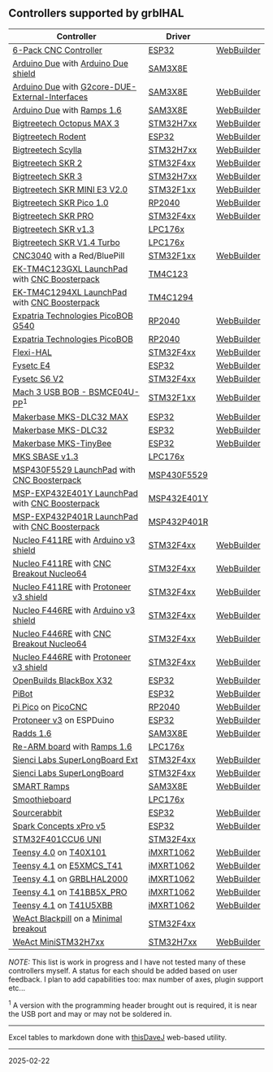 ## Controllers supported by grblHAL

| Controller                                                                                                                                                                                         | Driver                                                |                                                                                                                                    |
|----------------------------------------------------------------------------------------------------------------------------------------------------------------------------------------------------|-------------------------------------------------------|------------------------------------------------------------------------------------------------------------------------------------|
| [6-Pack CNC Controller](https://github.com/bdring/6-Pack_CNC_Controller)                                                                                                                           | [ESP32](https://github.com/grblHAL/ESP32)             | [WebBuilder](https://svn.io-engineering.com:8443/?driver=ESP32&board=BDRING%206-axis%20I2S)                                        |
| [Arduino Due](https://store.arduino.cc/arduino-due) with [Arduino Due shield](https://github.com/itadinanta/cnc_mill_prototype/tree/master/arduino_duo_shield)                                     | [SAM3X8E](https://github.com/grblHAL/SAM3X8E)         |                                                                                                                                    |
| [Arduino Due](https://store.arduino.cc/arduino-due) with [G2core-DUE-External-Interfaces](https://github.com/cmcgrath5035/G2core-DUE-External-Interfaces)                                          | [SAM3X8E](https://github.com/grblHAL/SAM3X8E)         | [WebBuilder](https://svn.io-engineering.com:8443/?driver=SAM3X8E&board=cmgrath%20v3)                                               |
| [Arduino Due](https://store.arduino.cc/arduino-due) with [Ramps 1.6](https://reprap.org/wiki/RAMPS_1.6)                                                                                            | [SAM3X8E](https://github.com/grblHAL/SAM3X8E)         | [WebBuilder](https://svn.io-engineering.com:8443/?driver=SAM3X8E&board=Ramps%201.6)                                                |
| [Bigtreetech Octopus MAX 3](https://github.com/bigtreetech/Octopus-Max-EZ)                                                                                                                         | [STM32H7xx](https://github.com/dresco/STM32H7xx)      | [WebBuilder](https://svn.io-engineering.com:8443/?driver=STM32H7xx&board=BTT%20Octopus%20MAX%20H723)                               |
| [Bigtreetech Rodent](https://github.com/bigtreetech/Rodent/tree/master)                                                                                                                            | [ESP32](https://github.com/grblHAL/ESP32)             | [WebBuilder](https://svn.io-engineering.com:8443/?driver=ESP32&board=BTT%20Rodent)                                                 |
| [Bigtreetech Scylla](https://github.com/bigtreetech/Scylla)                                                                                                                                        | [STM32H7xx](https://github.com/dresco/STM32H7xx)      | [WebBuilder](https://svn.io-engineering.com:8443/?driver=STM32H7xx&board=BTT%20Scylla%20H723)                                      |
| [Bigtreetech SKR 2](https://www.bigtree-tech.com/products/bigtreetech-skr-2.html)                                                                                                                  | [STM32F4xx](https://github.com/grblHAL/STM32F4xx)     | [WebBuilder](https://svn.io-engineering.com:8443/?driver=STM32F4xx&board=BTT%20SKR-2%20STM32F407)                                  |
| [Bigtreetech SKR 3](https://biqu.equipment/collections/control-board/products/bigtreetech-btt-skr-3-control-board-for-3d-printer)                                                                  | [STM32H7xx](https://github.com/dresco/STM32H7xx)      | [WebBuilder](https://svn.io-engineering.com:8443/?driver=STM32H7xx&board=BTT%20SKR%203)                                            |
| [Bigtreetech SKR MINI E3 V2.0](https://www.bigtree-tech.com/products/bigtreetech-skr-mini-e3-v2-0-32-bit-control-board-integrated-tmc2209-uart-for-ender-3.html)                                   | [STM32F1xx](https://github.com/grblHAL/STM32F1xx)     | [WebBuilder](https://svn.io-engineering.com:8443/?driver=STM32F1xx&board=BTT%20SKR%20MINI%20E3%20V2.0%204-axis%20%28Bootloader%29) |
| [Bigtreetech SKR Pico 1.0](https://biqu.equipment/products/btt-skr-pico-v1-0)                                                                                                                      | [RP2040](https://github.com/grblHAL/RP2040)           | [WebBuilder](https://svn.io-engineering.com:8443/?driver=RP2040&board=BTT%20SKR%20Pico%201.0)                                      |
| [Bigtreetech SKR PRO](https://www.bigtree-tech.com/products/bigtreetech-skr-pro-v1-2.html)                                                                                                         | [STM32F4xx](https://github.com/grblHAL/STM32F4xx)     | [WebBuilder](https://svn.io-engineering.com:8443/?driver=STM32F4xx&board=BTT%20SKR%20PRO%20v1.2)                                   |
| [Bigtreetech SKR v1.3](https://duckduckgo.com/?t=ffsb&q=btt+skr+1.3&ia=web)                                                                                                                        | [LPC176x](https://github.com/grblHAL/LPC176x)         |                                                                                                                                    |
| [Bigtreetech SKR V1.4 Turbo](https://www.bigtree-tech.com/products/btt-skr-v1-4-skr-v1-4-turbo-32-bit-control-board.html)                                                                          | [LPC176x](https://github.com/grblHAL/LPC176x)         |                                                                                                                                    |
| [CNC3040](https://github.com/shaise/GrblCNC) with a Red/BluePill                                                                                                                                   | [STM32F1xx](https://github.com/grblHAL/STM32F1xx)     | [WebBuilder](https://svn.io-engineering.com:8443/?driver=STM32F1xx&board=CNC%203040%20%28Red/Bluepill%20128K%29)                   |
| [EK-TM4C123GXL LaunchPad](https://www.ti.com/tool/EK-TM4C123GXL) with  [CNC Boosterpack](https://github.com/terjeio/CNC_Boosterpack)                                                               | [TM4C123](https://github.com/grblHAL/TM4C123)         |                                                                                                                                    |
| [EK-TM4C1294XL LaunchPad](https://www.ti.com/tool/EK-TM4C1294XL#) with [CNC Boosterpack](https://github.com/terjeio/CNC_Boosterpack)                                                               | [TM4C1294](https://github.com/grblHAL/TM4C1294)       |                                                                                                                                    |
| [Expatria Technologies PicoBOB G540](https://github.com/Expatria-Technologies/PicoBOB)                                                                                                             | [RP2040](https://github.com/grblHAL/RP2040)           | [WebBuilder](https://svn.io-engineering.com:8443/?driver=RP2040&board=PicoBOB_G540)                                                |
| [Expatria Technologies PicoBOB](https://github.com/Expatria-Technologies/PicoBOB)                                                                                                                  | [RP2040](https://github.com/grblHAL/RP2040)           | [WebBuilder](https://svn.io-engineering.com:8443/?driver=RP2040&board=PicoBOB)                                                     |
| [Flexi-HAL](https://github.com/Expatria-Technologies/Flexi-HAL)                                                                                                                                    | [STM32F4xx](https://github.com/grblHAL/STM32F4xx)     | [WebBuilder](https://svn.io-engineering.com:8443/?driver=STM32F4xx&board=Flexi-HAL)                                                |
| [Fysetc E4](https://www.fysetc.com/products/fysetc-e4-board-with-built-in-wi-fi-and-bluetooth-4-pcs-tmc2209-240mhz-16m-flash-3d-printer-control-board-based-for-3d-printer?variant=37558333341871) | [ESP32](https://github.com/grblHAL/ESP32)             | [WebBuilder](https://svn.io-engineering.com:8443/?driver=ESP32&board=Fysetc%20E4%20v1.0)                                           |
| [Fysetc S6 V2](https://wiki.fysetc.com/FYSETC_S6/)                                                                                                                                                 | [STM32F4xx](https://github.com/grblHAL/STM32F4xx)     | [WebBuilder](https://svn.io-engineering.com:8443/?driver=STM32F4xx&board=Fysetc%20S6%20V2.0)                                       |
| [Mach 3 USB BOB - BSMCE04U-PP](https://embeddedtronicsblog.wordpress.com/2023/05/17/grbl-running-on-the-4-axis-bsmce04-pp/)<sup>1</sup>                                                            | [STM32F1xx](https://github.com/grblHAL/STM32F1xx)     | [WebBuilder](https://svn.io-engineering.com:8443/?driver=STM32F1xx&board=Mach3%20USB%20breakout%20%28BSMCE04U%29)                  |
| [Makerbase MKS-DLC32 MAX](https://github.com/makerbase-mks/MKS-DLC32)                                                                                                                              | [ESP32](https://github.com/grblHAL/ESP32)             | [WebBuilder](https://svn.io-engineering.com:8443/?driver=ESP32&board=MKS%20DLC32%20MAX%20v1,%208MB+%20flash)                       |
| [Makerbase MKS-DLC32](https://github.com/makerbase-mks/MKS-DLC32)                                                                                                                                  | [ESP32](https://github.com/grblHAL/ESP32)             | [WebBuilder](https://svn.io-engineering.com:8443/?driver=ESP32&board=MKS%20DLC32%202.0)                                            |
| [Makerbase MKS-TinyBee](https://github.com/makerbase-mks/MKS-TinyBee)                                                                                                                              | [ESP32](https://github.com/grblHAL/ESP32)             | [WebBuilder](https://svn.io-engineering.com:8443/?driver=ESP32&board=MKS%20Tinybee%20V1.0)                                         |
| [MKS SBASE v1.3](https://github.com/makerbase-mks/MKS-SBASE)                                                                                                                                       | [LPC176x](https://github.com/grblHAL/LPC176x)         |                                                                                                                                    |
| [MSP430F5529 LaunchPad](https://www.ti.com/tool/MSP-EXP430F5529LP) with [CNC Boosterpack](https://github.com/terjeio/CNC_Boosterpack)                                                              | [MSP430F5529](https://github.com/grblHAL/MSP430F5529) |                                                                                                                                    |
| [MSP-EXP432E401Y LaunchPad](http://www.ti.com/tool/MSP-EXP432E401Y#) with  [CNC Boosterpack](https://github.com/terjeio/CNC_Boosterpack)                                                           | [MSP432E401Y](https://github.com/grblHAL/MSP432E401Y) |                                                                                                                                    |
| [MSP-EXP432P401R LaunchPad](https://www.ti.com/tool/MSP-EXP432P401R) with  [CNC Boosterpack](https://github.com/terjeio/CNC_Boosterpack)                                                           | [MSP432P401R](https://github.com/grblHAL/MSP432P401R) |                                                                                                                                    |
| [Nucleo F411RE](https://www.st.com/en/evaluation-tools/nucleo-f411re.html) with [Arduino v3 shield](https://www.makerfabs.com/arduino-cnc-shield-v3.html)                                          | [STM32F4xx](https://github.com/grblHAL/STM32F4xx)     | [WebBuilder](https://svn.io-engineering.com:8443/?driver=STM32F4xx&board=Generic%20Uno/Nucleo-64%20%28STM32F411%29)                |
| [Nucleo F411RE](https://www.st.com/en/evaluation-tools/nucleo-f411re.html) with [CNC Breakout Nucleo64](https://github.com/terjeio/CNC_Breakout_Nucleo64)                                          | [STM32F4xx](https://github.com/grblHAL/STM32F4xx)     | [WebBuilder](https://svn.io-engineering.com:8443/?driver=STM32F4xx&board=Nucleo-64%20CNC%20Breakout%20%28STM32F411%29)             |
| [Nucleo F411RE](https://www.st.com/en/evaluation-tools/nucleo-f411re.html) with [Protoneer v3 shield](https://blog.protoneer.co.nz/arduino-cnc-shield/)                                            | [STM32F4xx](https://github.com/grblHAL/STM32F4xx)     | [WebBuilder](https://svn.io-engineering.com:8443/?driver=STM32F4xx&board=Protoneer%20v3/Nucleo-64%20%28STM32F411%29)               |
| [Nucleo F446RE](https://www.st.com/en/evaluation-tools/nucleo-f446re.html) with [Arduino v3 shield](https://www.makerfabs.com/arduino-cnc-shield-v3.html)                                          | [STM32F4xx](https://github.com/grblHAL/STM32F4xx)     | [WebBuilder](https://svn.io-engineering.com:8443/?driver=STM32F4xx&board=Generic%20Uno/Nucleo-64%20%28STM32F446%29)                |
| [Nucleo F446RE](https://www.st.com/en/evaluation-tools/nucleo-f446re.html) with [CNC Breakout Nucleo64](https://github.com/terjeio/CNC_Breakout_Nucleo64)                                          | [STM32F4xx](https://github.com/grblHAL/STM32F4xx)     | [WebBuilder](https://svn.io-engineering.com:8443/?driver=STM32F4xx&board=Nucleo-64%20CNC%20Breakout%20%28STM32F446%29)             |
| [Nucleo F446RE](https://www.st.com/en/evaluation-tools/nucleo-f446re.html) with [Protoneer v3 shield](https://blog.protoneer.co.nz/arduino-cnc-shield/)                                            | [STM32F4xx](https://github.com/grblHAL/STM32F4xx)     | [WebBuilder](https://svn.io-engineering.com:8443/?driver=STM32F4xx&board=Protoneer%20v3/Nucleo-64%20%28STM32F446%29)               |
| [OpenBuilds BlackBox X32](https://openbuildspartstore.com/BlackBox-Motion-Control-System-X32)                                                                                                      | [ESP32](https://github.com/grblHAL/ESP32)             | [WebBuilder](https://svn.io-engineering.com:8443/?driver=ESP32&board=BlackBox%20X32)                                               |
| [PiBot](https://www.pibot.com/pibot-fluidnc-grbl-cnc-controller-v4-9)                                                                                                                              | [ESP32](https://github.com/grblHAL/ESP32)             |   [WebBuilder](https://svn.io-engineering.com:8443/?driver=ESP32&board=PiBot%206-axis%20I2S)                                         |
| [Pi Pico](https://www.raspberrypi.org/products/raspberry-pi-pico/) on [PicoCNC](https://github.com/phil-barrett/PicoCNC)                                                                           | [RP2040](https://github.com/grblHAL/RP2040)           | [WebBuilder](https://svn.io-engineering.com:8443/?driver=RP2040&board=PicoCNC)                                                     |
| [Protoneer v3](https://blog.protoneer.co.nz/arduino-cnc-shield/) on ESPDuino                                                                                                                       | [ESP32](https://github.com/grblHAL/ESP32)             | [WebBuilder](https://svn.io-engineering.com:8443/?driver=ESP32&board=ESPDUINO-32%20Wemos%20D1%20R32)                               |
| [Radds 1.6](https://reprap.world/electronics/development_boards/radds_v1_6_pre_assembled_3d_printer_board/)                                                                                        | [SAM3X8E](https://github.com/grblHAL/SAM3X8E)         | [WebBuilder](https://svn.io-engineering.com:8443/?driver=SAM3X8E&board=Radds%201.6)                                                |
| [Re-ARM board](https://www.panucatt.com/Re_ARM_for_RAMPS_p/ra1768.htm) with [Ramps 1.6](https://reprap.org/wiki/RAMPS_1.6)                                                                         | [LPC176x](https://github.com/grblHAL/LPC176x)         |                                                                                                                                    |
| [Sienci Labs SuperLongBoard Ext](https://sienci.com/product/slb/)                                                                                                                                  | [STM32F4xx](https://github.com/grblHAL/STM32F4xx)     | [WebBuilder](https://svn.io-engineering.com:8443/?driver=STM32F4xx&board=SuperLongBoard%20External%20%28SLB%20EXT%29)              |
| [Sienci Labs SuperLongBoard](https://sienci.com/product/slb/)                                                                                                                                      | [STM32F4xx](https://github.com/grblHAL/STM32F4xx)     | [WebBuilder](https://svn.io-engineering.com:8443/?driver=STM32F4xx&board=SuperLongBoard%20%28SLB%29)                               |
| [SMART Ramps](https://reprap.org/wiki/SMART_RAMPS)                                                                                                                                                 | [SAM3X8E](https://github.com/grblHAL/SAM3X8E)         | [WebBuilder](https://svn.io-engineering.com:8443/?driver=SAM3X8E&board=Ramps%20SMART)                                              |
| [Smoothieboard](https://smoothieware.org/smoothieboard)                                                                                                                                            | [LPC176x](https://github.com/grblHAL/LPC176x)         |                                                                                                                                    |
| [Sourcerabbit](https://www.sourcerabbit.com/)                                                                                                                                                      | [ESP32](https://github.com/grblHAL/ESP32)             | [WebBuilder](https://svn.io-engineering.com:8443/?driver=ESP32&board=SourceRabbit%204-axis%20CNC)                                  |
| [Spark Concepts xPro v5](https://www.spark-concepts.com/cnc-xpro-v5/)                                                                                                                              | [ESP32](https://github.com/grblHAL/ESP32)             | [WebBuilder](https://svn.io-engineering.com:8443/?driver=ESP32&board=xPro%20v5)                                                    |
| [STM32F401CCU6 UNI](https://github.com/Am0k-GIT/STM32F401CCU6_UNI)                                                                                                                                 | [STM32F4xx](https://github.com/grblHAL/STM32F4xx)     |                                                                                                                                    |
| [Teensy 4.0](https://www.pjrc.com/store/teensy40.html) on [T40X101](https://github.com/phil-barrett/grbl-teensy-4)                                                                                 | [iMXRT1062](https://github.com/grblHAL/iMXRT1062)     | [WebBuilder](https://svn.io-engineering.com:8443/?driver=iMXRT1062&board=T40X101)                                                  |
| [Teensy 4.1](https://www.pjrc.com/store/teensy41.html) on [E5XMCS_T41](https://www.makerstore.com.au/product/elec-e5xmcst41/)                                                                      | [iMXRT1062](https://github.com/grblHAL/iMXRT1062)     | [WebBuilder](https://svn.io-engineering.com:8443/?driver=iMXRT1062&board=E5XMCS_T41)                                               |
| [Teensy 4.1](https://www.pjrc.com/store/teensy41.html) on [GRBLHAL2000](https://github.com/Expatria-Technologies/grblhal_2000_PrintNC)                                                             | [iMXRT1062](https://github.com/grblHAL/iMXRT1062)     | [WebBuilder](https://svn.io-engineering.com:8443/?driver=iMXRT1062&board=GRBLHAL2000%20-%20PRINTNC)                                |
| [Teensy 4.1](https://www.pjrc.com/store/teensy41.html) on [T41BB5X_PRO](https://github.com/phil-barrett/grbl-teensy-4)                                                                             | [iMXRT1062](https://github.com/grblHAL/iMXRT1062)     | [WebBuilder](https://svn.io-engineering.com:8443/?driver=iMXRT1062&board=T41BB5X%20Pro)                                            |
| [Teensy 4.1](https://www.pjrc.com/store/teensy41.html) on [T41U5XBB](https://github.com/phil-barrett/grbl-teensy-4)                                                                                | [iMXRT1062](https://github.com/grblHAL/iMXRT1062)     | [WebBuilder](https://svn.io-engineering.com:8443/?driver=iMXRT1062&board=T41U5XBB)                                                 |
| [WeAct Blackpill](https://github.com/WeActTC/MiniF4-STM32F4x1) on a [Minimal breakout](https://github.com/avizienis/Minimal-Black-Pill--STM32F4xx-BOB-for-grblHAL)                                 | [STM32F4xx](https://github.com/grblHAL/STM32F4xx)     |                                                                                                                                    |
| [WeAct MiniSTM32H7xx](https://github.com/WeActTC/MiniSTM32H7xx)                                                                                                                                    | [STM32H7xx](https://github.com/dresco/STM32H7xx)      | [WebBuilder](https://svn.io-engineering.com:8443/?driver=STM32H7xx&board=WeAct%20Mini%20H743)                                      |                                                                                                                                | [STM32H7xx](https://github.com/dresco/STM32H7xx)      | [WebBuilder](http://svn.io-engineering.com:8080/?driver=STM32H7xx&board=WeAct%20Mini%20H743)                                      |                                                                                                                                  | [STM32H7xx](https://github.com/dresco/STM32H7xx)      | [WebBuilder](http://svn.io-engineering.com:8080/?driver=STM32H7xx&board=WeAct%20Mini%20H743)                                      |                                   |                                     |

_NOTE:_ This list is work in progress and I have not tested many of these controllers myself. A status for each should be added based on user feedback. I plan to add capabilities too: max number of axes, plugin support etc...

<sup>1</sup> A version with the programming header brought out is required, it is near the USB port and may or may not be soldered in.

---

Excel tables to markdown done with [thisDaveJ](https://thisdavej.com/copy-table-in-excel-and-paste-as-a-markdown-table/) web-based utility.

---
2025-02-22
